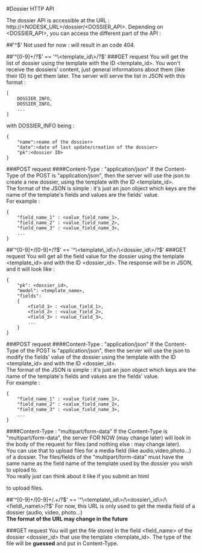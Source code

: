 #Dossier HTTP API

The dossier API is accessible at the URL : http://\<NODESK_URL\>/dossier/\<DOSSIER_API\>.
Depending on <DOSSIER_API>, you can access the different part of the API :

##'^$'
Not used for now : will result in an code 404.

##'^[0-9]+/?$' == '^\<template_id\>/?$'
###GET request
You will get the list of dossier using the template with the ID <template_id>.
You won't receive the dossiers' content, just general informations about them
(like their ID) to get them later.
The server will serve the list in JSON with this format :
```
[
    DOSSIER_INFO,
    DOSSIER_INFO,
    ...
]
```

with DOSSIER_INFO being :
```
{
    "name":<name of the dossier>
    "date":<date of last update/creation of the dossier>
    "pk":<dossier ID>
}
```

###POST request
####Content-Type : "application/json"
If the Content-Type of the POST is "application/json", then the server will use the json to
create a new dossier, using the template with the ID <template_id>.  
The format of the JSON is simple : it's just an json object which keys are the name
of the template's fields and values are the fields' value.  
For example :
```
{
    "field_name_1" : <value_field_name_1>,
    "field_name_2" : <value_field_name_2>,
    "field_name_3" : <value_field_name_3>,
    ...
}
```

##'^[0-9]+/[0-9]+/?$' == '^\<template\_id\>/\<dossier_id\>/?$'
###GET request
You will get all the field value for the dossier using the template <template_id>
and with the ID <dossier_id>. The response will be in JSON, and it will look like :
```
{
    "pk": <dossier_id>,
    "model": <template_name>,
    "fields":
    {
        <field_1> : <value_field_1>,
        <field_2> : <value_field_2>,
        <field_3> : <value_field_3>,
        ...
    }
}
```

###POST request
####Content-Type : "application/json"
If the Content-Type of the POST is "application/json", then the server will use the json to
modify the fields' value of the dossier using the template with the ID <template_id>
and with the ID <dossier_id>.  
The format of the JSON is simple : it's just an json object which keys are the name
of the template's fields and values are the fields' value.  
For example :
```
{
    "field_name_1" : <value_field_name_1>,
    "field_name_2" : <value_field_name_2>,
    "field_name_3" : <value_field_name_3>,
    ...
}
```

####Content-Type : "multipart/form-data"
If the Content-Type is "multipart/form-data", the server FOR NOW (may change later)
will look in the body of the request for files (and nothing else : may change later).  
You can use that to upload files for a media field (like audio,video,photo...) of a dossier.
The files/fields of the "multipart/form-data" must have the same name as the
field name of the template used by the dossier you wish to upload to.  
You really just can think about it like if you submit an html <form> to upload files.


##'^[0-9]+/[0-9]+/.+/?$' == '^\<template\_id\>/\<dossier\_id\>/\<field\_name\>/?$'
For now, this URL is only used to get the media field of a dossier (audio, video, photo...)  
**The format of the URL may change in the future**

###GET request
You will get the file stored in the field <field_name> of the dossier <dossier_id>
that use the template <template_id>.
The type of the file will be **guessed** and put in Content-Type.
